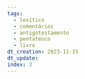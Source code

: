 ```yaml
---
tags:
  - levítico
  - comentários
  - antigotestamento
  - pentateuco
  - livro
dt_creation: 2023-11-15
dt_update: 
index: 3
---
```

